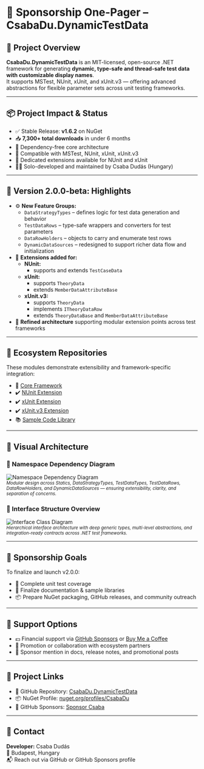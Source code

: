 ﻿# 📄 Sponsorship One-Pager – CsabaDu.DynamicTestData

## 🧠 Project Overview  
**CsabaDu.DynamicTestData** is an MIT-licensed, open-source .NET framework for generating **dynamic, type-safe and thread-safe test data with customizable display names**.  
It supports MSTest, NUnit, xUnit, and xUnit.v3 — offering advanced abstractions for flexible parameter sets across unit testing frameworks.

---

## 📦 Project Impact & Status  
- ✅ Stable Release: **v1.6.2** on NuGet  
- 📥 **7,300+ total downloads** in under 6 months  
- 🧵 Dependency-free core architecture  
- 🤝 Compatible with MSTest, NUnit, xUnit, xUnit.v3  
- 🔗 Dedicated extensions available for NUnit and xUnit  
- 👨‍💻 Solo-developed and maintained by Csaba Dudás (Hungary)

---

## 🚀 Version 2.0.0-beta: Highlights  
- ⚙️ **New Feature Groups:**
  - `DataStrategyTypes` – defines logic for test data generation and behavior  
  - `TestDataRows` – type-safe wrappers and converters for test parameters  
  - `DataRowHolders` – objects to carry and enumerate test rows  
  - `DynamicDataSources` – redesigned to support richer data flow and initialization
- 🔗 **Extensions added for:**
  - **NUnit:**
    - supports and extends `TestCaseData`
  - **xUnit:**
    - supports `TheoryData`
    - extends `MemberDataAttributeBase`
  - **xUnit.v3:**
    - supports `TheoryData`
    - implements `ITheoryDataRow`
    - extends `TheoryDataBase` and `MemberDataAttributeBase`
- 🧩 **Refined architecture** supporting modular extension points across test frameworks

---

## 🔗 Ecosystem Repositories  
These modules demonstrate extensibility and framework-specific integration:

- 🌟 [Core Framework](https://github.com/CsabaDu/CsabaDu.DynamicTestData)  
- ✔️ [NUnit Extension](https://github.com/CsabaDu/CsabaDu.DynamicTestData.NUnit)  
- ✔️ [xUnit Extension](https://github.com/CsabaDu/CsabaDu.DynamicTestData.xUnit)  
- ✔️ [xUnit.v3 Extension](https://github.com/CsabaDu/CsabaDu.DynamicTestData.xUnit.v3)  
- 📚 [Sample Code Library](https://github.com/CsabaDu/CsabaDu.DynamicTestData.SampleCodes)

---

## 🧩 Visual Architecture

### 📐 Namespace Dependency Diagram  
![Namespace Dependency Diagram](https://raw.githubusercontent.com/CsabaDu/CsabaDu.DynamicTestData/refs/heads/master/_Images/CsabaDu_DynamicTestData_NameSpacesDependencies.svg)  
<sub>*Modular design across Statics, DataStrategyTypes, TestDataTypes, TestDataRows, DataRowHolders, and DynamicDataSources — ensuring extensibility, clarity, and separation of concerns.*</sub>

### 🔬 Interface Structure Overview  
![Interface Class Diagram](https://raw.githubusercontent.com/CsabaDu/CsabaDu.DynamicTestData/refs/heads/master/_Images/ClassDiagrams_v2/v2_Interfaces_all.png)  
<sub>*Hierarchical interface architecture with deep generic types, multi-level abstractions, and integration-ready contracts across .NET test frameworks.*</sub>

---

## 🎯 Sponsorship Goals  
To finalize and launch v2.0.0:
- 🧪 Complete unit test coverage  
- 📖 Finalize documentation & sample libraries  
- 📦 Prepare NuGet packaging, GitHub releases, and community outreach

---

## 🙏 Support Options  
- 💵 Financial support via [GitHub Sponsors](https://github.com/sponsors/CsabaDu) or [Buy Me a Coffee](https://ko-fi.com/csabadu)  
- 📣 Promotion or collaboration with ecosystem partners  
- 📌 Sponsor mention in docs, release notes, and promotional posts

---

## 🔗 Project Links  
- 🔧 GitHub Repository: [CsabaDu.DynamicTestData](https://github.com/CsabaDu/CsabaDu.DynamicTestData)  
- 📦 NuGet Profile: [nuget.org/profiles/CsabaDu](https://www.nuget.org/profiles/CsabaDu)  
- 💖 GitHub Sponsors: [Sponsor Csaba](https://github.com/sponsors/CsabaDu)

---

## 🙌 Contact  
**Developer:** Csaba Dudás  
📍 Budapest, Hungary  
📬 Reach out via GitHub or GitHub Sponsors profile
